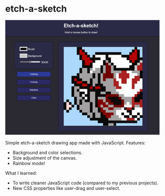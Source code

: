# etch-a-sketch

![Example](img/example.png)

Simple etch-a-sketch drawing app made with JavaScript. 
Features:
- Background and color selections.
- Size adjustment of the canvas.
- Rainbow mode!

What I learned:
- To write cleaner JavaScript code (compared to my previous projects).
- New CSS properties like user-drag and user-select.
